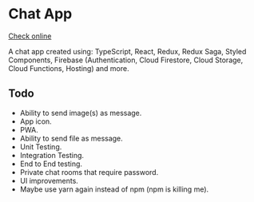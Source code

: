 # Chat App

[Check online](https://chat-app-acad7.firebaseapp.com/)

A chat app created using: TypeScript, React, Redux, Redux Saga, Styled Components, Firebase (Authentication, Cloud Firestore, Cloud Storage, Cloud Functions, Hosting) and more.

## Todo

- Ability to send image(s) as message.
- App icon.
- PWA.
- Ability to send file as message.
- Unit Testing.
- Integration Testing.
- End to End testing.
- Private chat rooms that require password.
- UI improvements.
- Maybe use yarn again instead of npm (npm is killing me).
